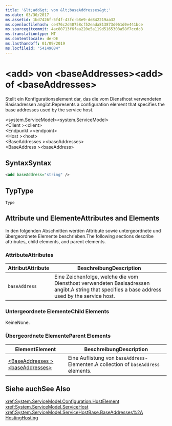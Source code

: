 ```yaml
---
title: '&lt;add&gt; von &lt;baseAddresses&gt;'
ms.date: 03/30/2017
ms.assetid: 1bd7426f-5f4f-43fc-b8e9-de842219aa32
ms.openlocfilehash: ce476c2d40758cf52eada813873d061d0e441bce
ms.sourcegitcommit: 4ac80713f6faa220e5a119d5165308a58f7ccdc8
ms.translationtype: MT
ms.contentlocale: de-DE
ms.lasthandoff: 01/09/2019
ms.locfileid: "54149084"
---
```

# <a name="ltaddgt-of-ltbaseaddressesgt"></a><span data-ttu-id="f828b-102">&lt;add&gt; von &lt;baseAddresses&gt;</span><span class="sxs-lookup"><span data-stu-id="f828b-102">&lt;add&gt; of &lt;baseAddresses&gt;</span></span>
<span data-ttu-id="f828b-103">Stellt ein Konfigurationselement dar, das die vom Diensthost verwendeten Basisadressen angibt.</span><span class="sxs-lookup"><span data-stu-id="f828b-103">Represents a configuration element that specifies the base addresses used by the service host.</span></span>  
  
 <span data-ttu-id="f828b-104">\<system.ServiceModel></span><span class="sxs-lookup"><span data-stu-id="f828b-104">\<system.ServiceModel></span></span>  
<span data-ttu-id="f828b-105">\<Client ></span><span class="sxs-lookup"><span data-stu-id="f828b-105">\<client></span></span>  
<span data-ttu-id="f828b-106">\<Endpunkt ></span><span class="sxs-lookup"><span data-stu-id="f828b-106">\<endpoint></span></span>  
<span data-ttu-id="f828b-107">\<Host ></span><span class="sxs-lookup"><span data-stu-id="f828b-107">\<host></span></span>  
<span data-ttu-id="f828b-108">\<BaseAddresses ></span><span class="sxs-lookup"><span data-stu-id="f828b-108">\<baseAddresses></span></span>  
<span data-ttu-id="f828b-109">\<BaseAddress ></span><span class="sxs-lookup"><span data-stu-id="f828b-109">\<baseAddress></span></span>  
  
## <a name="syntax"></a><span data-ttu-id="f828b-110">Syntax</span><span class="sxs-lookup"><span data-stu-id="f828b-110">Syntax</span></span>  
  
```xml  
<add baseAddress="string" />
```  
  
## <a name="type"></a><span data-ttu-id="f828b-111">Typ</span><span class="sxs-lookup"><span data-stu-id="f828b-111">Type</span></span>  
 `Type`  
  
## <a name="attributes-and-elements"></a><span data-ttu-id="f828b-112">Attribute und Elemente</span><span class="sxs-lookup"><span data-stu-id="f828b-112">Attributes and Elements</span></span>  
 <span data-ttu-id="f828b-113">In den folgenden Abschnitten werden Attribute sowie untergeordnete und übergeordnete Elemente beschrieben.</span><span class="sxs-lookup"><span data-stu-id="f828b-113">The following sections describe attributes, child elements, and parent elements.</span></span>  
  
### <a name="attributes"></a><span data-ttu-id="f828b-114">Attribute</span><span class="sxs-lookup"><span data-stu-id="f828b-114">Attributes</span></span>  
  
|<span data-ttu-id="f828b-115">Attribut</span><span class="sxs-lookup"><span data-stu-id="f828b-115">Attribute</span></span>|<span data-ttu-id="f828b-116">Beschreibung</span><span class="sxs-lookup"><span data-stu-id="f828b-116">Description</span></span>|  
|---------------|-----------------|  
|`baseAddress`|<span data-ttu-id="f828b-117">Eine Zeichenfolge, welche die vom Diensthost verwendeten Basisadressen angibt.</span><span class="sxs-lookup"><span data-stu-id="f828b-117">A string that specifies a base address used by the service host.</span></span>|  
  
### <a name="child-elements"></a><span data-ttu-id="f828b-118">Untergeordnete Elemente</span><span class="sxs-lookup"><span data-stu-id="f828b-118">Child Elements</span></span>  
 <span data-ttu-id="f828b-119">Keine</span><span class="sxs-lookup"><span data-stu-id="f828b-119">None.</span></span>  
  
### <a name="parent-elements"></a><span data-ttu-id="f828b-120">Übergeordnete Elemente</span><span class="sxs-lookup"><span data-stu-id="f828b-120">Parent Elements</span></span>  
  
|<span data-ttu-id="f828b-121">Element</span><span class="sxs-lookup"><span data-stu-id="f828b-121">Element</span></span>|<span data-ttu-id="f828b-122">Beschreibung</span><span class="sxs-lookup"><span data-stu-id="f828b-122">Description</span></span>|  
|-------------|-----------------|  
|[<span data-ttu-id="f828b-123">\<BaseAddresses ></span><span class="sxs-lookup"><span data-stu-id="f828b-123">\<baseAddresses></span></span>](../../../../../docs/framework/configure-apps/file-schema/wcf/baseaddresses.md)|<span data-ttu-id="f828b-124">Eine Auflistung von `baseAddress`-Elementen.</span><span class="sxs-lookup"><span data-stu-id="f828b-124">A collection of `baseAddress` elements.</span></span>|  
  
## <a name="see-also"></a><span data-ttu-id="f828b-125">Siehe auch</span><span class="sxs-lookup"><span data-stu-id="f828b-125">See Also</span></span>  
 <xref:System.ServiceModel.Configuration.HostElement>  
 <xref:System.ServiceModel.ServiceHost>  
 <xref:System.ServiceModel.ServiceHostBase.BaseAddresses%2A>  
 [<span data-ttu-id="f828b-126">Hosting</span><span class="sxs-lookup"><span data-stu-id="f828b-126">Hosting</span></span>](../../../../../docs/framework/wcf/feature-details/hosting.md)
